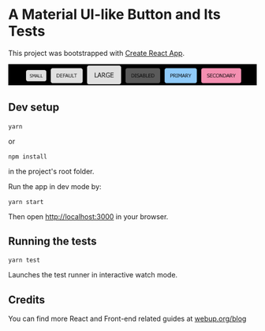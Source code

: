 # A Material UI-like Button and Its Tests

This project was bootstrapped with [Create React App](https://github.com/facebook/create-react-app).

<img src="./public/button.png" alt="React button  component" />

## Dev setup
```
yarn
```
or 
```
npm install
```
in the project's root folder.

Run the app in dev mode by:
```
yarn start
```
Then open [http://localhost:3000](http://localhost:3000) in your browser.

## Running the tests
```
yarn test
```
Launches the test runner in interactive watch mode.

## Credits
You can find more React and Front-end related guides at [webup.org/blog](https://webup.org/blog)
